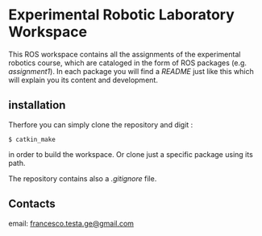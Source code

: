 # Experimental Robotic Laboratory Workspace
This ROS workspace contains all the assignments of the experimental robotics course, which are cataloged in the form of ROS packages (e.g. _assignment1_). In each package you will find a _README_ just like this which will explain you its content and development.
## installation 
Therfore you can simply clone the repository and digit :
```
$ catkin_make
```
in order to build the workspace. Or clone just a specific package using its path.

The repository contains also a _.gitignore_ file.
## Contacts
email: francesco.testa.ge@gmail.com
